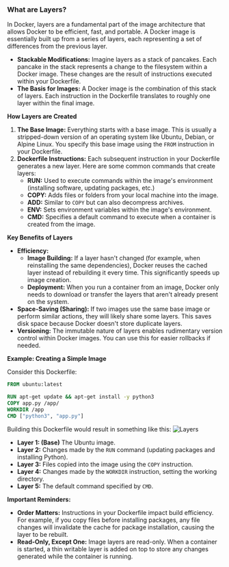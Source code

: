 ### **What are Layers?**


In Docker, layers are a fundamental part of the image architecture that allows Docker to be efficient, fast, and portable. A Docker image is essentially built up from a series of layers, each representing a set of differences from the previous layer.

* **Stackable Modifications:** Imagine layers as a stack of pancakes. Each pancake in the stack represents a change to the filesystem within a Docker image. These changes are the result of instructions executed within your Dockerfile.
* **The Basis for Images:**  A Docker image is the combination of this stack of layers. Each instruction in the Dockerfile translates to roughly one layer within the final image. 

**How Layers are Created**

1. **The Base Image:** Everything starts with a base image. This is usually a stripped-down version of an operating system like Ubuntu, Debian, or Alpine Linux. You specify this base image using the `FROM` instruction in your Dockerfile.
2. **Dockerfile Instructions:** Each subsequent instruction in your Dockerfile generates a new layer.  Here are some common commands that create layers:
   * **RUN:**  Used to execute commands within the image's environment (installing software, updating packages, etc.)
   * **COPY:** Adds files or folders from your local machine into the image. 
   * **ADD:** Similar to `COPY` but can also decompress archives.
   * **ENV:** Sets environment variables within the image's environment.
   * **CMD:** Specifies a default command to execute when a container is created from the image.

**Key Benefits of Layers**

* **Efficiency:** 
    * **Image Building:** If a layer hasn't changed (for example, when reinstalling the same dependencies), Docker reuses the cached layer instead of rebuilding it every time. This significantly speeds up image creation.
    * **Deployment:** When you run a container from an image, Docker only needs to download or transfer the layers that aren't already present on the system.
* **Space-Saving (Sharing):** If two images use the same base image or perform similar actions, they will likely share some layers. This saves disk space because Docker doesn't store duplicate layers.
* **Versioning:** The immutable nature of layers enables rudimentary version control within Docker images.  You can use this for easier rollbacks if needed.

**Example: Creating a Simple Image**

Consider this Dockerfile:

```dockerfile
FROM ubuntu:latest

RUN apt-get update && apt-get install -y python3 
COPY app.py /app/
WORKDIR /app
CMD ["python3", "app.py"]
```

Building this Dockerfile would result in something like this:
![Layers](https://www.notion.so/image/https%3A%2F%2Fprod-files-secure.s3.us-west-2.amazonaws.com%2F085e8ad8-528e-47d7-8922-a23dc4016453%2Fa7018106-27d9-4833-9206-d20d05ab8a11%2FScreenshot_2024-03-10_at_1.29.42_PM.png?table=block&id=5adef147-fe82-4e9a-9e82-dbb3738b3104&cache=v2)

* **Layer 1: (Base)** The Ubuntu image.
* **Layer 2:** Changes made by the `RUN` command (updating packages and installing Python).
* **Layer 3:** Files copied into the image using the `COPY` instruction.
* **Layer 4:** Changes made by the `WORKDIR` instruction, setting the working directory. 
* **Layer 5:** The default command specified by `CMD`.

**Important Reminders:**

* **Order Matters:**  Instructions in your Dockerfile impact build efficiency.  For example, if you copy files before installing packages, any file changes will invalidate the cache for package installation, causing the layer to be rebuilt.
* **Read-Only, Except One:** Image layers are read-only. When a container is started, a thin writable layer is added on top to store any changes generated while the container is running. 

